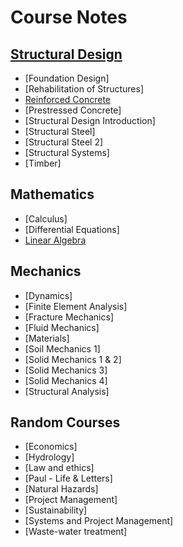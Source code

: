 # Course Notes

## [Structural Design](design/)

- [Foundation Design]
- [Rehabilitation of Structures]
- [Reinforced Concrete](concrete/)
- [Prestressed Concrete]
- [Structural Design Introduction]
- [Structural Steel]
- [Structural Steel 2]
- [Structural Systems]
- [Timber]

## Mathematics

- [Calculus]
- [Differential Equations]
- [Linear Algebra](https://benklassen77.github.io/documents/courses/linalg/Kuttler-LinearAlgebra-AFirstCourse-UofW-AE-CIVE115-August2018Edition.pdf)

## Mechanics

- [Dynamics]
- [Finite Element Analysis]
- [Fracture Mechanics]
- [Fluid Mechanics]
- [Materials]
- [Soil Mechanics 1]
- [Solid Mechanics 1 & 2]
- [Solid Mechanics 3]
- [Solid Mechanics 4]
- [Structural Analysis]

## Random Courses

- [Economics]
- [Hydrology]
- [Law and ethics]
- [Paul - Life & Letters]
- [Natural Hazards]
- [Project Management]
- [Sustainability]
- [Systems and Project Management]
- [Waste-water treatment]